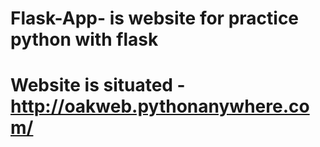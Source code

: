 # Flask-App- is website for practice python with flask
# Website is situated  -   http://oakweb.pythonanywhere.com/
